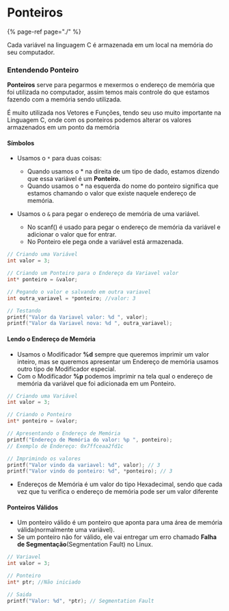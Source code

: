 # Ponteiros

{% page-ref page="./" %}

Cada variável na linguagem C é armazenada em um local na memória do seu computador.

### Entendendo Ponteiro

**Ponteiros** serve para pegarmos e mexermos o endereço de memória que foi utilizada no computador, assim temos mais controle do que estamos fazendo com a memória sendo utilizada.

É muito utilizada nos Vetores e Funções, tendo seu uso muito importante na Linguagem C, onde com os ponteiros podemos alterar os valores armazenados em um ponto da memória

#### Símbolos

* Usamos o `*` para duas coisas:

  * Quando usamos o \* na direita de um tipo de dado, estamos dizendo que essa variável é um **Ponteiro.**
  * Quando usamos o \* na esquerda do nome do ponteiro significa que estamos chamando o valor que existe naquele endereço de memória.

* Usamos o `&` para pegar o endereço de memória de uma variável.
  * No scanf\(\) é usado para pegar o endereço de memória da variável e adicionar o valor que for entrar.
  * No Ponteiro ele pega onde a variável está armazenada.

```c
// Criando uma Variável
int valor = 3;

// Criando um Ponteiro para o Endereço da Variavel valor
int* ponteiro = &valor;

// Pegando o valor e salvando em outra variavel
int outra_variavel = *ponteiro; //valor: 3

// Testando
printf("Valor da Variavel valor: %d ", valor);
printf("Valor da Variavel nova: %d ", outra_variavel);
```

#### Lendo o Endereço de Memória

* Usamos o Modificador **%d** sempre que queremos imprimir um valor inteiro, mas se queremos apresentar um Endereço de memória usamos outro tipo de Modificador especial.
* Com o Modificador **%p** podemos imprimir na tela qual o endereço de memória da variável que foi adicionada em um Ponteiro.

```c
// Criando uma Variável
int valor = 3;

// Criando o Ponteiro
int* ponteiro = &valor;

// Apresentando o Endereço de Memória
printf("Endereço de Memória do valor: %p ", ponteiro);
// Exemplo de Endereço: 0x7ffceaa2fd1c     

// Imprimindo os valores
printf("Valor vindo da variavel: %d", valor); // 3
printf("Valor vindo do ponteiro: %d", *ponteiro); // 3
```

* Endereços de Memória é um valor do tipo Hexadecimal, sendo que cada vez que tu verifica o endereço de memória pode ser um valor diferente

#### Ponteiros Válidos

* Um ponteiro válido é um ponteiro que aponta para uma área de memória válida\(normalmente uma variável\).
* Se um ponteiro não for válido, ele vai entregar um erro chamado **Falha de Segmentação**\(Segmentation Fault\) no Linux.

```c
// Variavel
int valor = 3;

// Ponteiro
int* ptr; //Não iniciado

// Saida
printf("Valor: %d", *ptr); // Segmentation Fault
```




